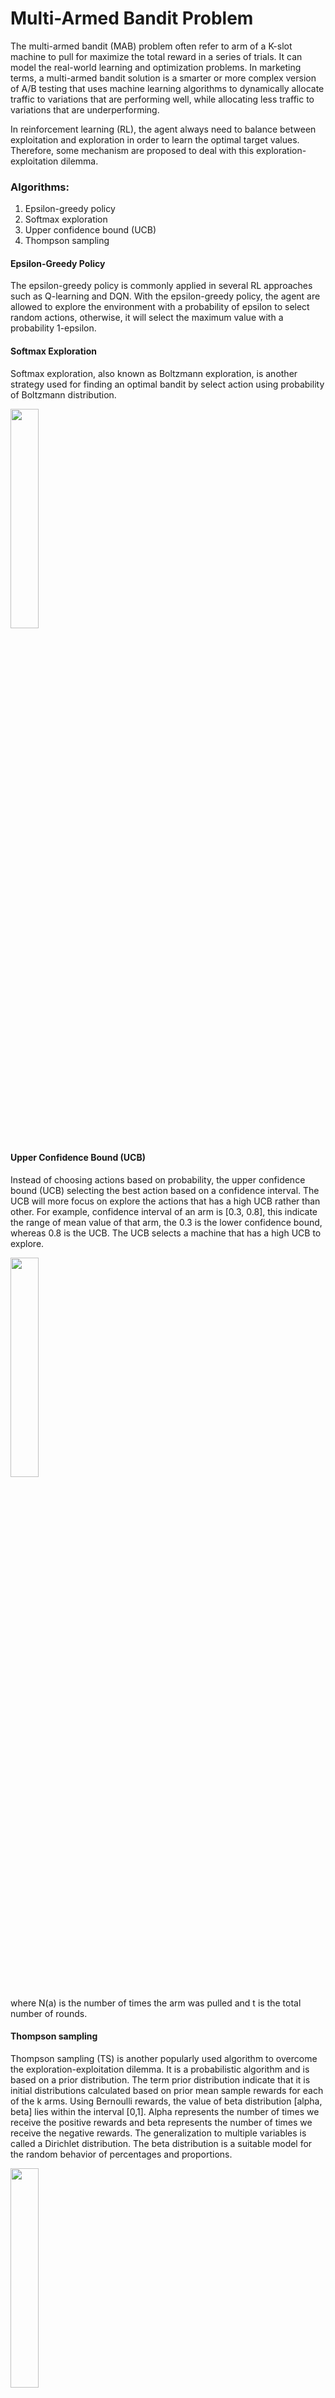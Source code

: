 # Multi-Armed Bandit Problem

The multi-armed bandit (MAB) problem often refer to arm of a K-slot machine to pull for maximize the total reward in a series of trials. It can model the real-world learning and optimization problems. In marketing terms, a multi-armed bandit solution is a smarter or more complex version of A/B testing that uses machine learning algorithms to dynamically allocate traffic to variations that are performing well, while allocating less traffic to variations that are underperforming.

In reinforcement learning (RL), the agent always need to balance between exploitation and exploration in order to learn the optimal target values. Therefore, some mechanism are proposed to deal with this exploration-exploitation dilemma.

### Algorithms:
1. Epsilon-greedy policy
2. Softmax exploration
3. Upper confidence bound (UCB)
4. Thompson sampling

#### Epsilon-Greedy Policy
The epsilon-greedy policy is commonly applied in several RL approaches such as Q-learning and DQN. With the epsilon-greedy policy, the agent are allowed to explore the environment with a probability of epsilon to select random actions, otherwise, it will select the maximum value with a probability 1-epsilon.


#### Softmax Exploration
Softmax exploration, also known as Boltzmann exploration, is another strategy used for finding an optimal bandit by select action using probability of Boltzmann distribution.

<img src="https://github.com/ee2110/Reinforcement-Learning/blob/master/img/Probability%20boltzmann%20distribution.JPG" width="30%">


#### Upper Confidence Bound (UCB)
Instead of choosing actions based on probability, the upper confidence bound (UCB) selecting the best action based on a confidence interval. The UCB will more focus on explore the actions that has a high UCB rather than other. For example, confidence interval of an arm is [0.3, 0.8], this indicate the range of mean value of that arm, the 0.3 is the lower confidence bound, whereas 0.8 is the UCB. The UCB selects a machine that has a high UCB to explore.

<img src="https://github.com/ee2110/Reinforcement-Learning/blob/master/img/UCB.jpg" width="30%">

where N(a) is the number of times the arm was pulled and t is the total number of rounds.


#### Thompson sampling
Thompson sampling (TS) is another popularly used algorithm to overcome the exploration-exploitation dilemma. It is a probabilistic algorithm and is based on a prior distribution. The term prior distribution indicate that it is initial distributions calculated based on prior mean sample rewards for each of the k arms. Using Bernoulli rewards, the value of beta distribution [alpha, beta] lies within the interval [0,1]. Alpha represents the number of times we receive the positive rewards and beta represents the number of times we receive the negative rewards. The generalization to multiple variables is called a Dirichlet distribution. The beta distribution is a suitable model for the random behavior of percentages and proportions.


<img src="https://github.com/ee2110/Reinforcement-Learning/blob/master/img/Beta_distribution.jpg" width="30%">


### Highlights
1. The selection of optimal arm is always the same in the same game regardless the method or hyperparameter used.

2. As mentioned in [4], all of the actions are given chance equivalently by using the epsilon-greedy policy, but in softmax exploration, the action are selected based on a probability from the Boltzmann distribution. Although epsilon-greedy action selection is an effective and popular means of balancing exploration and exploitation in reinforcement learning, one drawback is that when it explores it chooses equally among all actions. This means that it is as likely to choose the worst-appearing action as it is to choose the next-to-best action. In tasks where the worst actions are very bad, this may be unsatisfactory. The obvious solution is to vary the action probabilities as a graded function of estimated value. The greedy action is still given the highest selection probability, but all the others are ranked and weighted according to their value estimates. These are called softmax action selection rules.


References:
1) https://www.optimizely.com/optimization-glossary/multi-armed-bandit/
2) Vermorel J., Mohri M. (2005) Multi-armed Bandit Algorithms and Empirical Evaluation. In: Gama J., Camacho R., Brazdil P.B., Jorge A.M., Torgo L. (eds) Machine Learning: ECML 2005. ECML 2005. Lecture Notes in Computer Science, vol 3720. Springer, Berlin, Heidelberg. https://doi.org/10.1007/11564096_42
3) Hands-On Reinforcement Learning with Python: Master reinforcement and deep reinforcement learning using OpenAI Gym and TensorFlow, by Sudharsan RavichandiranJun 2018, Packt Publishing Ltd
4) http://incompleteideas.net/book/first/ebook/node17.html